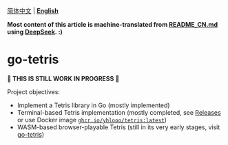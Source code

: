 [简体中文](README_CN.md) | **[English](README.md)**

**Most content of this article is machine-translated from [README_CN.md](README_CN.md) using [DeepSeek](https://www.deepseek.com/). :)**

# go-tetris

**🚧 THIS IS STILL WORK IN PROGRESS 🚧**

Project objectives:

- Implement a Tetris library in Go (mostly implemented)
- Terminal-based Tetris implementation (mostly completed, see [Releases](https://github.com/yhlooo/go-tetris/releases) or use Docker image [`ghcr.io/yhlooo/tetris:latest`](https://github.com/yhlooo/tetris/pkgs/container/tetris))
- WASM-based browser-playable Tetris (still in its very early stages, visit [go-tetris](https://yhlooo.github.io/go-tetris/))
